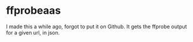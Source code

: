 ffprobeaas
==========

I made this a while ago, forgot to put it on Github. It gets the ffprobe output for a given url, in json.
